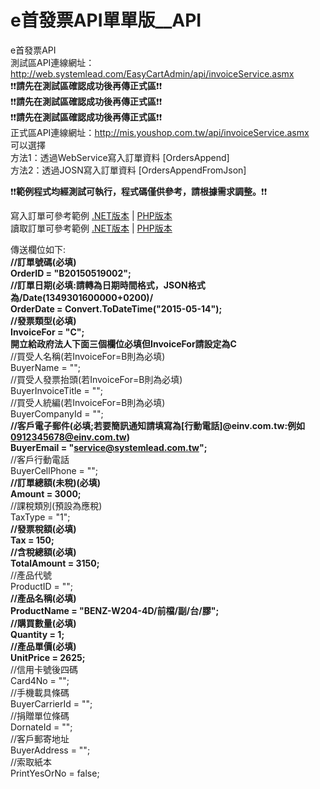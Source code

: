# e首發票API單單版__API
e首發票API <br />
測試區API連線網址：http://web.systemlead.com/EasyCartAdmin/api/invoiceService.asmx <br />
:exclamation::exclamation:**請先在測試區確認成功後再傳正式區**:exclamation::exclamation:<br />
:exclamation::exclamation:**請先在測試區確認成功後再傳正式區**:exclamation::exclamation:<br />
:exclamation::exclamation:**請先在測試區確認成功後再傳正式區**:exclamation::exclamation:<br />
正式區API連線網址：http://mis.youshop.com.tw/api/invoiceService.asmx <br />
可以選擇 <br />
方法1：透過WebService寫入訂單資料 [OrdersAppend] <br />
方法2：透過JOSN寫入訂單資料 [OrdersAppendFromJson] <br />

:exclamation::exclamation:**範例程式均經測試可執行，程式碼僅供參考，請根據需求調整。**:exclamation::exclamation:<br />

寫入訂單可參考範例  [.NET版本](https://github.com/SL-PD/e-Invoice_API/tree/master/OrderVersion/CS/AppendInvoice.aspx.cs)  |   [PHP版本](https://gist.github.com/SL-PD/1cc693c003cdc325c57aac2caac816f5)<br />
讀取訂單可參考範例  [.NET版本](https://github.com/SL-PD/e-Invoice_API/tree/master/OrderVersion/CS/GetInvoice.aspx.cs)  |   [PHP版本](https://gist.github.com/SL-PD/6763b36bb04ae6f88d47338428687b69)<br />



傳送欄位如下: <br />
**//訂單號碼(必填)<br />OrderID = "B20150519002";<br />**
**//訂單日期(必填:請轉為日期時間格式，JSON格式為/Date(1349301600000+0200)/<br />OrderDate = Convert.ToDateTime("2015-05-14");** <br />
**//發票類型(必填)<br />InvoiceFor = "C";** <br />
**開立給政府法人下面三個欄位必填但InvoiceFor請設定為C**<br />
//買受人名稱(若InvoiceFor=B則為必填) <br />BuyerName = "";<br />
//買受人發票抬頭(若InvoiceFor=B則為必填) <br />BuyerInvoiceTitle = "";<br />
//買受人統編(若InvoiceFor=B則為必填) <br />BuyerCompanyId = "";<br />
**//客戶電子郵件(必填;若要簡訊通知請填寫為[行動電話]@einv.com.tw:例如 0912345678@einv.com.tw)<br />BuyerEmail = "service@systemlead.com.tw";** <br />
//客戶行動電話 <br />BuyerCellPhone = "";<br />
**//訂單總額(未稅)(必填)<br />Amount = 3000;** <br />
//課稅類別(預設為應稅) <br />TaxType = "1";<br />
**//發票稅額(必填)<br />Tax = 150;** <br />
**//含稅總額(必填)<br />TotalAmount = 3150;** <br />
//產品代號 <br />ProductID = "";<br />
**//產品名稱(必填)<br />ProductName = "BENZ-W204-4D/前檔/副/台/膠";** <br />
**//購買數量(必填)<br />Quantity = 1;** <br />
**//產品單價(必填)<br />UnitPrice = 2625;** <br />
//信用卡號後四碼 <br />Card4No = "";<br />
//手機載具條碼 <br />BuyerCarrierId = "";<br />
//捐贈單位條碼 <br />DornateId = "";<br />
//客戶郵寄地址 <br />BuyerAddress = "";<br />
//索取紙本 <br />PrintYesOrNo = false;<br />
